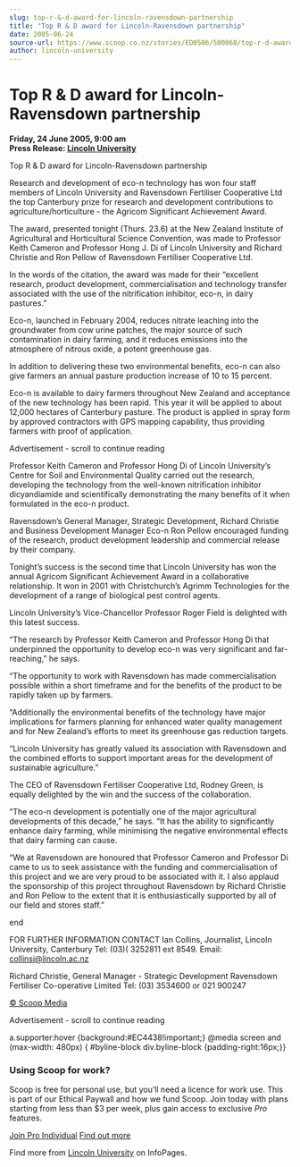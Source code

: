 ```yaml
---
slug: top-r-&-d-award-for-lincoln-ravensdown-partnership
title: "Top R & D award for Lincoln-Ravensdown partnership"
date: 2005-06-24
source-url: https://www.scoop.co.nz/stories/ED0506/S00068/top-r-d-award-for-lincoln-ravensdown-partnership.htm
author: lincoln-university
---
```

Top R & D award for Lincoln-Ravensdown partnership
==================================================

**Friday, 24 June 2005, 9:00 am**  
**Press Release: [Lincoln University](https://info.scoop.co.nz/Lincoln_University)**

  
Top R & D award for Lincoln-Ravensdown partnership

Research and development of eco-n technology has won four staff members of Lincoln University and Ravensdown Fertiliser Cooperative Ltd the top Canterbury prize for research and development contributions to agriculture/horticulture - the Agricom Significant Achievement Award.

The award, presented tonight (Thurs. 23.6) at the New Zealand Institute of Agricultural and Horticultural Science Convention, was made to Professor Keith Cameron and Professor Hong J. Di of Lincoln University and Richard Christie and Ron Pellow of Ravensdown Fertiliser Cooperative Ltd.

In the words of the citation, the award was made for their “excellent research, product development, commercialisation and technology transfer associated with the use of the nitrification inhibitor, eco-n, in dairy pastures.”

Eco-n, launched in February 2004, reduces nitrate leaching into the groundwater from cow urine patches, the major source of such contamination in dairy farming, and it reduces emissions into the atmosphere of nitrous oxide, a potent greenhouse gas.

In addition to delivering these two environmental benefits, eco-n can also give farmers an annual pasture production increase of 10 to 15 percent.

Eco-n is available to dairy farmers throughout New Zealand and acceptance of the new technology has been rapid. This year it will be applied to about 12,000 hectares of Canterbury pasture. The product is applied in spray form by approved contractors with GPS mapping capability, thus providing farmers with proof of application.

Advertisement - scroll to continue reading





Professor Keith Cameron and Professor Hong Di of Lincoln University’s Centre for Soil and Environmental Quality carried out the research, developing the technology from the well-known nitrification inhibitor dicyandiamide and scientifically demonstrating the many benefits of it when formulated in the eco-n product.

Ravensdown’s General Manager, Strategic Development, Richard Christie and Business Development Manager Eco-n Ron Pellow encouraged funding of the research, product development leadership and commercial release by their company.

Tonight’s success is the second time that Lincoln University has won the annual Agricom Significant Achievement Award in a collaborative relationship. It won in 2001 with Christchurch’s Agrimm Technologies for the development of a range of biological pest control agents.

Lincoln University’s Vice-Chancellor Professor Roger Field is delighted with this latest success.

“The research by Professor Keith Cameron and Professor Hong Di that underpinned the opportunity to develop eco-n was very significant and far-reaching,” he says.

“The opportunity to work with Ravensdown has made commercialisation possible within a short timeframe and for the benefits of the product to be rapidly taken up by farmers.

“Additionally the environmental benefits of the technology have major implications for farmers planning for enhanced water quality management and for New Zealand’s efforts to meet its greenhouse gas reduction targets.

“Lincoln University has greatly valued its association with Ravensdown and the combined efforts to support important areas for the development of sustainable agriculture.”

The CEO of Ravensdown Fertiliser Cooperative Ltd, Rodney Green, is equally delighted by the win and the success of the collaboration.

“The eco-n development is potentially one of the major agricultural developments of this decade,” he says. “It has the ability to significantly enhance dairy farming, while minimising the negative environmental effects that dairy farming can cause.

“We at Ravensdown are honoured that Professor Cameron and Professor Di came to us to seek assistance with the funding and commercialisation of this project and we are very proud to be associated with it. I also applaud the sponsorship of this project throughout Ravensdown by Richard Christie and Ron Pellow to the extent that it is enthusiastically supported by all of our field and stores staff.”

end

FOR FURTHER INFORMATION CONTACT Ian Collins, Journalist, Lincoln University, Canterbury Tel: (03)( 3252811 ext 8549. Email: collinsi@lincoln.ac.nz

Richard Christie, General Manager - Strategic Development Ravensdown Fertiliser Co-operative Limited Tel: (03) 3534600 or 021 900247  

[© Scoop Media](http://www.scoop.co.nz/about/terms.html)  

Advertisement - scroll to continue reading



a.supporter:hover {background:#EC4438!important;} @media screen and (max-width: 480px) { #byline-block div.byline-block {padding-right:16px;}}

### Using Scoop for work?

Scoop is free for personal use, but you’ll need a licence for work use. This is part of our Ethical Paywall and how we fund Scoop. Join today with plans starting from less than $3 per week, plus gain access to exclusive _Pro_ features.  
  
[Join Pro Individual](https://pro.scoop.co.nz/Individual/?from=ProIn24) [Find out more](https://pro.scoop.co.nz/using-scoop-for-work/?from=ProIn24)

Find more from [Lincoln University](https://info.scoop.co.nz/Lincoln_University) on InfoPages.